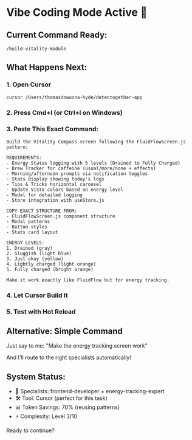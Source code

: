 # Vibe Coding Mode Active 🚀

## Current Command Ready:
```
/build-vitality-module
```

## What Happens Next:

### 1. Open Cursor
```bash
cursor /Users/thomasdowuona-hyde/detectogether-app
```

### 2. Press Cmd+I (or Ctrl+I on Windows)

### 3. Paste This Exact Command:
```
Build the Vitality Compass screen following the FluidFlowScreen.js pattern:

REQUIREMENTS:
- Energy Status logging with 5 levels (Drained to Fully Charged)
- Brew Tracker for caffeine (usual/more/none + effects)
- Morning/afternoon prompts via notification toggles
- Stats display showing today's logs
- Tips & Tricks horizontal carousel
- Update Vista colors based on energy level
- Modal for detailed logging
- Store integration with useStore.js

COPY EXACT STRUCTURE FROM:
- FluidFlowScreen.js component structure
- Modal patterns
- Button styles
- Stats card layout

ENERGY LEVELS:
1. Drained (gray)
2. Sluggish (light blue)  
3. Just okay (yellow)
4. Lightly charged (light orange)
5. Fully charged (bright orange)

Make it work exactly like FluidFlow but for energy tracking.
```

### 4. Let Cursor Build It

### 5. Test with Hot Reload

## Alternative: Simple Command
Just say to me:
"Make the energy tracking screen work"

And I'll route to the right specialists automatically!

## System Status:
- 🤖 Specialists: frontend-developer + energy-tracking-expert
- 🛠️ Tool: Cursor (perfect for this task)
- 📊 Token Savings: 70% (reusing patterns)
- ⚡ Complexity: Level 3/10

Ready to continue?